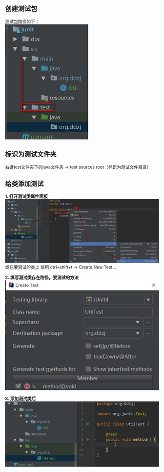 ## 创建测试包
测试包路径如下：  
![](./resources/images/junit-测试包路径.jpg)

## 标识为测试文件夹
右键test文件夹下的java文件夹 -> test sources root（标识为测试文件目录）

## 给类添加测试
**1. 打开测试类属性面板** 
![](./resources/images/junit-添加测试类.jpg)
或在要测试的类上 使用 ctrl+shift+t -> Create New Test...

**2. 填写测试类存在路径，要测试的方法**
![](./resources/images/junit-测试属性面板.jpg)

**3. 添加测试类后**
![](./resources/images/junit-添加测试类后.jpg)